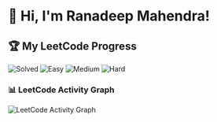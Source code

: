 # 👋 Hi, I'm Ranadeep Mahendra!

## 🏆 My LeetCode Progress

![Solved](https://img.shields.io/badge/Solved-73/3691-blue?cache=1758937732) ![Easy](https://img.shields.io/badge/Easy-41/901-brightgreen?cache=1758937732) ![Medium](https://img.shields.io/badge/Medium-31/1920-orange?cache=1758937732) ![Hard](https://img.shields.io/badge/Hard-1/870-red?cache=1758937732)

### 📊 LeetCode Activity Graph

![LeetCode Activity Graph](https://leetcard.jacoblin.cool/ranadeep_mahendra2426?theme=dark&font=Karma&ext=heatmap&cache=1758937732)
